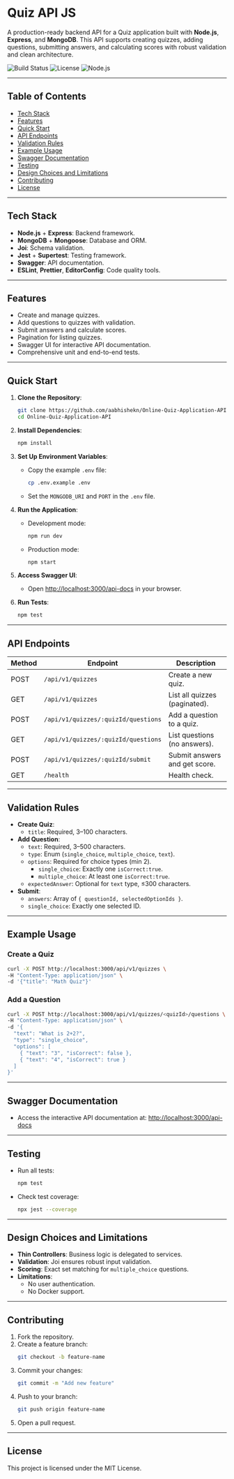 # Quiz API JS

A production-ready backend API for a Quiz application built with **Node.js**, **Express**, and **MongoDB**. This API supports creating quizzes, adding questions, submitting answers, and calculating scores with robust validation and clean architecture.

![Build Status](https://img.shields.io/badge/build-passing-brightgreen)
![License](https://img.shields.io/badge/license-MIT-blue)
![Node.js](https://img.shields.io/badge/node-%3E%3D16.0.0-brightgreen)

---

## Table of Contents

- [Tech Stack](#tech-stack)
- [Features](#features)
- [Quick Start](#quick-start)
- [API Endpoints](#api-endpoints)
- [Validation Rules](#validation-rules)
- [Example Usage](#example-usage)
- [Swagger Documentation](#swagger-documentation)
- [Testing](#testing)
- [Design Choices and Limitations](#design-choices-and-limitations)
- [Contributing](#contributing)
- [License](#license)

---

## Tech Stack

- **Node.js** + **Express**: Backend framework.
- **MongoDB** + **Mongoose**: Database and ORM.
- **Joi**: Schema validation.
- **Jest** + **Supertest**: Testing framework.
- **Swagger**: API documentation.
- **ESLint**, **Prettier**, **EditorConfig**: Code quality tools.

---

## Features

- Create and manage quizzes.
- Add questions to quizzes with validation.
- Submit answers and calculate scores.
- Pagination for listing quizzes.
- Swagger UI for interactive API documentation.
- Comprehensive unit and end-to-end tests.

---

## Quick Start

1. **Clone the Repository**:

   ```bash
   git clone https://github.com/aabhishekn/Online-Quiz-Application-API.git
   cd Online-Quiz-Application-API
   ```

2. **Install Dependencies**:

   ```bash
   npm install
   ```

3. **Set Up Environment Variables**:
   - Copy the example `.env` file:
     ```bash
     cp .env.example .env
     ```
   - Set the `MONGODB_URI` and `PORT` in the `.env` file.

4. **Run the Application**:
   - Development mode:
     ```bash
     npm run dev
     ```
   - Production mode:
     ```bash
     npm start
     ```

5. **Access Swagger UI**:
   - Open [http://localhost:3000/api-docs](http://localhost:3000/api-docs) in your browser.

6. **Run Tests**:
   ```bash
   npm test
   ```

---

## API Endpoints

| Method | Endpoint                            | Description                   |
| ------ | ----------------------------------- | ----------------------------- |
| POST   | `/api/v1/quizzes`                   | Create a new quiz.            |
| GET    | `/api/v1/quizzes`                   | List all quizzes (paginated). |
| POST   | `/api/v1/quizzes/:quizId/questions` | Add a question to a quiz.     |
| GET    | `/api/v1/quizzes/:quizId/questions` | List questions (no answers).  |
| POST   | `/api/v1/quizzes/:quizId/submit`    | Submit answers and get score. |
| GET    | `/health`                           | Health check.                 |

---

## Validation Rules

- **Create Quiz**:
  - `title`: Required, 3–100 characters.
- **Add Question**:
  - `text`: Required, 3–500 characters.
  - `type`: Enum (`single_choice`, `multiple_choice`, `text`).
  - `options`: Required for choice types (min 2).
    - `single_choice`: Exactly one `isCorrect:true`.
    - `multiple_choice`: At least one `isCorrect:true`.
  - `expectedAnswer`: Optional for `text` type, ≤300 characters.
- **Submit**:
  - `answers`: Array of `{ questionId, selectedOptionIds }`.
  - `single_choice`: Exactly one selected ID.

---

## Example Usage

### Create a Quiz

```bash
curl -X POST http://localhost:3000/api/v1/quizzes \
-H "Content-Type: application/json" \
-d '{"title": "Math Quiz"}'
```

### Add a Question

```bash
curl -X POST http://localhost:3000/api/v1/quizzes/<quizId>/questions \
-H "Content-Type: application/json" \
-d '{
  "text": "What is 2+2?",
  "type": "single_choice",
  "options": [
    { "text": "3", "isCorrect": false },
    { "text": "4", "isCorrect": true }
  ]
}'
```

---

## Swagger Documentation

- Access the interactive API documentation at:
  [http://localhost:3000/api-docs](http://localhost:3000/api-docs)

---

## Testing

- Run all tests:
  ```bash
  npm test
  ```
- Check test coverage:
  ```bash
  npx jest --coverage
  ```

---

## Design Choices and Limitations

- **Thin Controllers**: Business logic is delegated to services.
- **Validation**: Joi ensures robust input validation.
- **Scoring**: Exact set matching for `multiple_choice` questions.
- **Limitations**:
  - No user authentication.
  - No Docker support.

---

## Contributing

1. Fork the repository.
2. Create a feature branch:
   ```bash
   git checkout -b feature-name
   ```
3. Commit your changes:
   ```bash
   git commit -m "Add new feature"
   ```
4. Push to your branch:
   ```bash
   git push origin feature-name
   ```
5. Open a pull request.

---

## License

This project is licensed under the MIT License.
